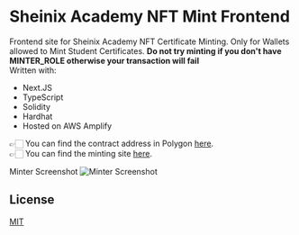 # Sheinix Academy NFT Mint Frontend

Frontend site for Sheinix Academy NFT Certificate Minting. Only for Wallets allowed to Mint Student Certificates. **Do not try minting if you don't have MINTER_ROLE otherwise your transaction will fail**     
Written with:
- Next.JS
- TypeScript
- Solidity
- Hardhat
- Hosted on AWS Amplify

👉🏻 You can find the contract address in Polygon [here](https://polygonscan.com/address/0x7233b5359da9b578b4c5352a3c4fc49392e03650).  
👉🏻 You can find the minting site [here](https://main.d25agxy6l3fx7h.amplifyapp.com/).

Minter Screenshot
![Minter Screenshot](https://public-screenshots-shx.s3.us-west-2.amazonaws.com/CleanShot+2022-11-30+at+20.41.02.png)

## License

[MIT](https://choosealicense.com/licenses/mit/)
